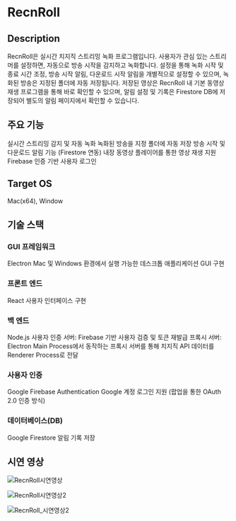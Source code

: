 # RecnRoll 

## Description 
RecnRoll은 실시간 치지직 스트리밍 녹화 프로그램입니다. 사용자가 관심 있는 스트리머를 설정하면, 자동으로 방송 시작을 감지하고 녹화합니다.
설정을 통해 녹화 시작 및 종료 시간 조정, 방송 시작 알림, 다운로드 시작 알림을 개별적으로 설정할 수 있으며, 녹화된 방송은 지정된 폴더에 자동 저장됩니다.
저장된 영상은 RecnRoll 내 기본 동영상 재생 프로그램을 통해 바로 확인할 수 있으며, 알림 설정 및 기록은 Firestore DB에 저장되어 별도의 알림 페이지에서 확인할 수 있습니다.


## 주요 기능 
실시간 스트리밍 감지 및 자동 녹화
녹화된 방송을 지정 폴더에 자동 저장
방송 시작 및 다운로드 알림 기능 (Firestore 연동)
내장 동영상 플레이어를 통한 영상 재생 지원
Firebase 인증 기반 사용자 로그인
## Target OS 
Mac(x64), Window

## 기술 스택 

### GUI 프레임워크
Electron 
Mac 및 Windows 환경에서 실행 가능한 데스크톱 애플리케이션 GUI 구현

### 프론트 엔드
React 
사용자 인터페이스 구현 


### 백 엔드 
Node.js 
사용자 인증 서버: Firebase 기반 사용자 검증 및 토큰 재발급
프록시 서버: Electron Main Process에서 동작하는 프록시 서버를 통해 치지직 API 데이터를 Renderer Process로 전달

### 사용자 인증
Google Firebase Authentication
Google 계정 로그인 지원 (팝업을 통한 OAuth 2.0 인증 방식)

### 데이터베이스(DB)
Google Firestore 
알림 기록 저장 

## 시연 영상 

![RecnRoll시연영상](https://github.com/user-attachments/assets/81cb1bc3-d8d6-493c-a0fe-b6e8edcd1aa6)


![RecnRoll시연영상2](https://github.com/user-attachments/assets/a0d63f09-91f0-4621-bc3b-74cfac5e491f)

![RecnRoll_시연영상2](https://github.com/user-attachments/assets/f6166652-9f20-4fd6-bb9f-5e69a0a34350)



